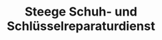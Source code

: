 ---
title: "Steege Schuh- und Schlüsselreparaturdienst"
url: /witten/steege-schuh-und-schluesselreparaturdienst/
shop: Schuhe
---